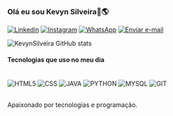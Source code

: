 ### Olá eu sou Kevyn Silveira👋🌎

[![Linkedin](https://img.shields.io/badge/LinkedIn-0077B5?style=for-the-badge&logo=linkedin&logoColor=white)](https://www.linkedin.com/in/kevyn-da-silveira-de-fraga-martins-688a68234)
[![Instagram](https://img.shields.io/badge/Instagram-E4405F?style=for-the-badge&logo=instagram&logoColor=white)](https://instagram.com/048kevyn?igshid=NGExMmI2YTkyZg==)
[![WhatsApp](https://img.shields.io/badge/WhatsApp-25D366?style=for-the-badge&logo=whatsapp&logoColor=white)](https://wa.me/+55048991445699)
<a href="mailto:kevynsilveira0610@gmail.com">
  <img src="https://img.shields.io/badge/Gmail-D14836?style=for-the-badge&logo=gmail&logoColor=white" alt="Enviar e-mail">
</a>

![KevynSilveira GitHub stats](https://github-readme-stats.vercel.app/api?username=KevynSilveira&show_icons=true&theme=radical)

<!--[![Top Langs](https://github-readme-stats.vercel.app/api/top-langs/?username=KevynSilveira)](https://github.com/anuraghazra/github-readme-stats)-->

<h4>Tecnologias que uso no meu dia</h4>

<div style="display: "inline_block"><br/>
  <img align= "center" alt="HTML5" src="https://img.shields.io/badge/HTML5-E34F26?style=for-the-badge&logo=html5&logoColor=white" />
  <img align= "center" alt="CSS" src="https://img.shields.io/badge/CSS3-1572B6?style=for-the-badge&logo=css3&logoColor=white" />
  <img align= "center" alt="JAVA" src="https://img.shields.io/badge/Java-ED8B00?style=for-the-badge&logo=openjdk&logoColor=white" />
  <img align= "center" alt="PYTHON" src="https://img.shields.io/badge/Python-14354C?style=for-the-badge&logo=python&logoColor=white" />
  <img align= "center" alt="MYSQL" src="https://img.shields.io/badge/MySQL-005C84?style=for-the-badge&logo=mysql&logoColor=white" />
  <img align= "center" alt="GIT" src="https://img.shields.io/badge/GIT-E44C30?style=for-the-badge&logo=git&logoColor=white" />
</div></br>

Apaixonado por tecnologias e programação.
